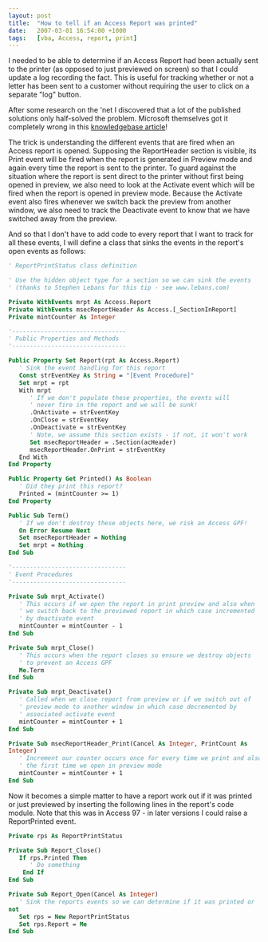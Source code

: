 ```yaml
---
layout: post
title:  "How to tell if an Access Report was printed"
date:   2007-03-01 16:54:00 +1000
tags:   [vba, Access, report, print]
---
```


I needed to be able to determine if an Access Report had been actually
sent to the printer (as opposed to just previewed on screen) so that I
could update a log recording the fact. This is useful for tracking
whether or not a letter has been sent to a customer without requiring
the user to click on a separate "log" button.

After some research on the 'net I discovered that a lot of the published
solutions only half-solved the problem. Microsoft themselves got it
completely wrong in this
[knowledgebase article](http://support.microsoft.com/kb/q154894/)!

The trick is understanding the different events that are fired when an
Access report is opened. Supposing the ReportHeader section is visible,
its Print event will be fired when the report is generated in Preview
mode and again every time the report is sent to the printer. To guard
against the situation where the report is sent direct to the printer
without first being opened in preview, we also need to look at the
Activate event which will be fired when the report is opened in preview
mode. Because the Activate event also fires whenever we switch back the
preview from another window, we also need to track the Deactivate event
to know that we have switched away from the preview.

And so that I don't have to add code to every report that I want to
track for all these events, I will define a class that sinks the events
in the report's open events as follows:

```vb
' ReportPrintStatus class definition

' Use the hidden object type for a section so we can sink the events
' (thanks to Stephen Lebans for this tip - see www.lebans.com)

Private WithEvents mrpt As Access.Report
Private WithEvents msecReportHeader As Access.[_SectionInReport]
Private mintCounter As Integer

'--------------------------------
' Public Properties and Methods
'--------------------------------

Public Property Set Report(rpt As Access.Report)
   ' Sink the event handling for this report
   Const strEventKey As String = "[Event Procedure]"
   Set mrpt = rpt
   With mrpt
      ' If we don't populate these properties, the events will
      ' never fire in the report and we will be sunk!
      .OnActivate = strEventKey
      .OnClose = strEventKey
      .OnDeactivate = strEventKey
      ' Note, we assume this section exists - if not, it won't work
      Set msecReportHeader = .Section(acHeader)
      msecReportHeader.OnPrint = strEventKey
   End With
End Property

Public Property Get Printed() As Boolean
   ' Did they print this report?
   Printed = (mintCounter >= 1)
End Property

Public Sub Term()
   ' If we don't destroy these objects here, we risk an Access GPF!
   On Error Resume Next
   Set msecReportHeader = Nothing
   Set mrpt = Nothing
End Sub

'--------------------------------
' Event Procedures
'--------------------------------

Private Sub mrpt_Activate()
   ' This occurs if we open the report in print preview and also when
   ' we switch back to the previewed report in which case incremented
   ' by deactivate event
   mintCounter = mintCounter - 1
End Sub

Private Sub mrpt_Close()
   ' This occurs when the report closes so ensure we destroy objects
   ' to prevent an Access GPF
   Me.Term
End Sub

Private Sub mrpt_Deactivate()
   ' Called when we close report from preview or if we switch out of
   ' preview mode to another window in which case decremented by
   ' associated activate event
   mintCounter = mintCounter + 1
End Sub

Private Sub msecReportHeader_Print(Cancel As Integer, PrintCount As
Integer)
   ' Increment our counter occurs once for every time we print and also
   ' the first time we open in preview mode
   mintCounter = mintCounter + 1
End Sub
```

Now it becomes a simple matter to have a report work out if it was
printed or just previewed by inserting the following lines in the
report's code module. Note that this was in Access 97 - in later
versions I could raise a ReportPrinted event.

```vb
Private rps As ReportPrintStatus

Private Sub Report_Close()
   If rps.Printed Then
      ' Do something
    End If
End Sub

Private Sub Report_Open(Cancel As Integer)
   ' Sink the reports events so we can determine if it was printed or
not
   Set rps = New ReportPrintStatus
   Set rps.Report = Me
End Sub
```
